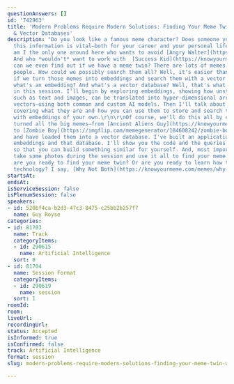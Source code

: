 ```yaml
---
questionAnswers: []
id: '742963'
title: 'Modern Problems Require Modern Solutions: Finding Your Meme Twin with Embeddings
  & Vector Databases'
description: "Do you look like a famous meme character? Does someone you know? Knowing
  this information is vital—both for your career and your personal life. After all,
  am I the only one around here who wants to avoid [Angry Walter](https://knowyourmeme.com/memes/am-i-the-only-one-around-here)?
  And who *wouldn't* want to work with  [Success Kid](https://knowyourmeme.com/memes/success-kid-i-hate-sandcastles).\r\n\r\nBut
  can we even find out if we have a meme twin? There are lots of memes. And lots of
  people. How could we possibly search them all? Well, it's easier than you think
  if we turn those memes into embeddings and search them with a vector database!\r\n\r\nBut
  what's an embedding? And what's a vector database? Well, that's what I'll cover
  in this session. I'll begin by exploring embeddings, showing how unstructured data,
  such as text and images, can be translated into hyper-dimensional arrays—called
  vectors—using both common and custom AI models. Then I'll talk about vector databases,
  covering what they are and how you can use them to store and search those embeddings
  with embeddings of your own.\r\n\r\nOf course, we'll do this all by example. I've
  turned all the big memes—from [Ancient Aliens Guy](https://knowyourmeme.com/memes/ancient-aliens)
  to [Zombie Boy](https://imgflip.com/memegenerator/184608242/zombie-boy)—into embeddings
  and have loaded them into a vector database. I've built an application around these
  embeddings and that database. I'll show you the code and the queries of this application
  so that you can build something similar for yourself. And, most importantly, we'll
  take some photos during the session and use it all to find your meme twin!\r\n\r\nSo,
  are you ready to find your meme twin? Or are you ready to learn how to use this
  technology? I say, [Why Not Both](https://knowyourmeme.com/memes/why-not-both-why-dont-we-have-both)."
startsAt:
endsAt:
isServiceSession: false
isPlenumSession: false
speakers:
- id: 520bf4ca-b2d3-47c3-8475-c25bb2b257f7
  name: Guy Royse
categories:
- id: 81703
  name: Track
  categoryItems:
  - id: 290615
    name: Artificial Intelligence
  sort: 0
- id: 81704
  name: Session Format
  categoryItems:
  - id: 290619
    name: session
  sort: 1
roomId:
room:
liveUrl:
recordingUrl:
status: Accepted
isInformed: true
isConfirmed: false
track: Artificial Intelligence
format: session
slug: modern-problems-require-modern-solutions-finding-your-meme-twin-with-embeddings-vector-databases

---
```

